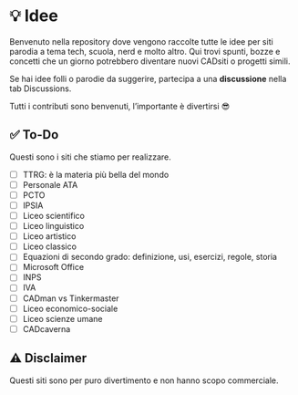 # 💡 Idee

Benvenuto nella repository dove vengono raccolte tutte le idee per siti parodia a tema tech, scuola, nerd e molto altro. Qui trovi spunti, bozze e concetti che un giorno potrebbero diventare nuovi CADsiti o progetti simili.

Se hai idee folli o parodie da suggerire, partecipa a una **discussione** nella tab Discussions.

Tutti i contributi sono benvenuti, l’importante è divertirsi 😎

## ✅ To-Do

Questi sono i siti che stiamo per realizzare.

- [ ] TTRG: è la materia più bella del mondo
- [ ] Personale ATA
- [ ] PCTO
- [ ] IPSIA
- [ ] Liceo scientifico
- [ ] Liceo linguistico
- [ ] Liceo artistico
- [ ] Liceo classico
- [ ] Equazioni di secondo grado: definizione, usi, esercizi, regole, storia
- [ ] Microsoft Office
- [ ] INPS
- [ ] IVA
- [ ] CADman vs Tinkermaster
- [ ] Liceo economico-sociale
- [ ] Liceo scienze umane
- [ ] CADcaverna

## ⚠ Disclaimer

Questi siti sono per puro divertimento e non hanno scopo commerciale.
